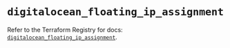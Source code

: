 # `digitalocean_floating_ip_assignment`

Refer to the Terraform Registry for docs: [`digitalocean_floating_ip_assignment`](https://registry.terraform.io/providers/digitalocean/digitalocean/2.68.0/docs/resources/floating_ip_assignment).
